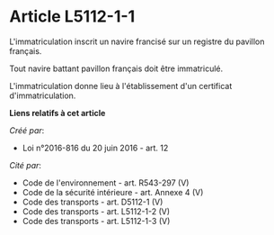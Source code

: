 # Article L5112-1-1

L'immatriculation inscrit un navire francisé sur un registre du pavillon français. 

Tout navire battant pavillon français doit être immatriculé. 

L'immatriculation donne lieu à l'établissement d'un certificat d'immatriculation.

**Liens relatifs à cet article**

_Créé par_:

  - Loi n°2016-816 du 20 juin 2016 - art. 12

_Cité par_:

  - Code de l'environnement - art. R543-297 (V)
  - Code de la sécurité intérieure - art. Annexe 4 (V)
  - Code des transports - art. D5112-1 (V)
  - Code des transports - art. L5112-1-2 (V)
  - Code des transports - art. L5112-1-3 (V)
